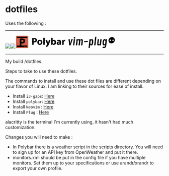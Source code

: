 # dotfiles
Uses the following :

------
<img src="https://raw.githubusercontent.com/neovim/neovim.github.io/master/logos/neovim-logo.png" width=160><img src="https://upload.wikimedia.org/wikipedia/commons/f/f6/OpenWeather-Logo.jpg" width=160><img src="https://raw.githubusercontent.com/capktkirk/dotfiles/master/polybar_logo.png" width=160><img src="https://raw.githubusercontent.com/capktkirk/dotfiles/master/plug.png" width=160>

-------

My build /dotfiles.

Steps to take to use these dotfiles.

The commands to install and use these dot files are different depending on your flavor of Linux. I am linking to their sources for ease of install.

* Install `i3-gaps`: [Here](https://github.com/Airblader/i3)
* Install `polybar`: [Here](https://github.com/polybar/polybar)
* Install `Neovim` : [Here](https://github.com/neovim/neovim/wiki/Installing-Neovim)
* Install `Plug`   : [Here](https://github.com/junegunn/vim-plug)


alacritty is the terminal I'm currently using, it hasn't had much customization.

Changes you will need to make :

* In Polybar there is a weather script in the scripts directory. You will need to sign up for an API key from OpenWeather and put it there.
* monitors.xml should be put in the config file if you have multiple monitors. Set them up to your specifications or use arandr/xrandr to export your own profile.
